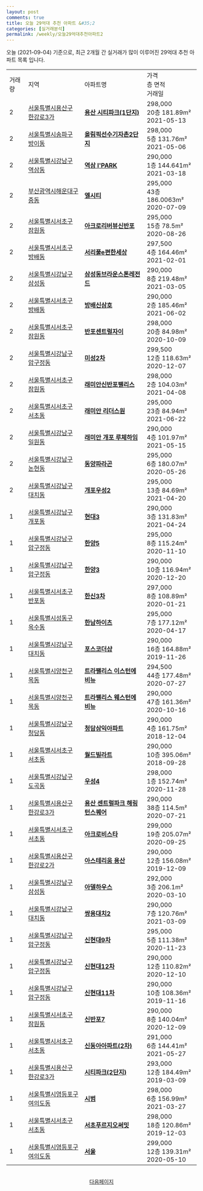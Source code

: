 ```yaml
---
layout: post
comments: true
title: 오늘 29억대 추천 아파트 &#35;2
categories: [실거래분석]
permalink: /weekly/오늘29억대추천아파트2
---
```


오늘 (2021-09-04) 기준으로, 최근 2개월 간 실거래가 많이 이루어진 29억대 추천 아파트 목록 입니다.

<table class="sortable">
  <tr>
    <td>거래량</td>
    <td>지역</td>
    <td>아파트명</td>
    <td>가격<br>층 면적<br>거래일</td>
  </tr>

  <tr class="item">
    <td>2</td>
    <td><a href="/apt/서울특별시용산구한강로3가">서울특별시용산구 한강로3가</a></td>
    <td style="font-weight: bold;"><a href="https://search.naver.com/search.naver?query=한강로3가 용산 시티파크(1단지)">용산 시티파크(1단지)</a></td>
    <td>298,000<br>20층  181.89m²<br>2021-05-13</td>
  </tr>

  <tr class="item">
    <td>2</td>
    <td><a href="/apt/서울특별시송파구방이동">서울특별시송파구 방이동</a></td>
    <td style="font-weight: bold;"><a href="https://search.naver.com/search.naver?query=방이동 올림픽선수기자촌2단지">올림픽선수기자촌2단지</a></td>
    <td>298,000<br>5층  131.76m²<br>2021-05-06</td>
  </tr>

  <tr class="item">
    <td>2</td>
    <td><a href="/apt/서울특별시강남구역삼동">서울특별시강남구 역삼동</a></td>
    <td style="font-weight: bold;"><a href="https://search.naver.com/search.naver?query=역삼동 역삼 I'PARK">역삼 I'PARK</a></td>
    <td>290,000<br>1층  144.641m²<br>2021-03-18</td>
  </tr>

  <tr class="item">
    <td>2</td>
    <td><a href="/apt/부산광역시해운대구중동">부산광역시해운대구 중동</a></td>
    <td style="font-weight: bold;"><a href="https://search.naver.com/search.naver?query=중동 엘시티">엘시티</a></td>
    <td>295,000<br>43층  186.0063m²<br>2020-07-09</td>
  </tr>

  <tr class="item">
    <td>2</td>
    <td><a href="/apt/서울특별시서초구잠원동">서울특별시서초구 잠원동</a></td>
    <td style="font-weight: bold;"><a href="https://search.naver.com/search.naver?query=잠원동 아크로리버뷰신반포">아크로리버뷰신반포</a></td>
    <td>295,000<br>15층  78.5m²<br>2020-08-26</td>
  </tr>

  <tr class="item">
    <td>2</td>
    <td><a href="/apt/서울특별시서초구방배동">서울특별시서초구 방배동</a></td>
    <td style="font-weight: bold;"><a href="https://search.naver.com/search.naver?query=방배동 서리풀e편한세상">서리풀e편한세상</a></td>
    <td>297,500<br>4층  164.46m²<br>2021-02-01</td>
  </tr>

  <tr class="item">
    <td>2</td>
    <td><a href="/apt/서울특별시강남구삼성동">서울특별시강남구 삼성동</a></td>
    <td style="font-weight: bold;"><a href="https://search.naver.com/search.naver?query=삼성동 삼성동브라운스톤레전드">삼성동브라운스톤레전드</a></td>
    <td>290,000<br>8층  219.48m²<br>2021-03-05</td>
  </tr>

  <tr class="item">
    <td>2</td>
    <td><a href="/apt/서울특별시서초구방배동">서울특별시서초구 방배동</a></td>
    <td style="font-weight: bold;"><a href="https://search.naver.com/search.naver?query=방배동 방배신삼호">방배신삼호</a></td>
    <td>290,000<br>2층  185.46m²<br>2021-06-02</td>
  </tr>

  <tr class="item">
    <td>2</td>
    <td><a href="/apt/서울특별시서초구잠원동">서울특별시서초구 잠원동</a></td>
    <td style="font-weight: bold;"><a href="https://search.naver.com/search.naver?query=잠원동 반포센트럴자이">반포센트럴자이</a></td>
    <td>298,000<br>20층  84.98m²<br>2020-10-09</td>
  </tr>

  <tr class="item">
    <td>2</td>
    <td><a href="/apt/서울특별시강남구압구정동">서울특별시강남구 압구정동</a></td>
    <td style="font-weight: bold;"><a href="https://search.naver.com/search.naver?query=압구정동 미성2차">미성2차</a></td>
    <td>299,500<br>12층  118.63m²<br>2020-12-07</td>
  </tr>

  <tr class="item">
    <td>2</td>
    <td><a href="/apt/서울특별시서초구잠원동">서울특별시서초구 잠원동</a></td>
    <td style="font-weight: bold;"><a href="https://search.naver.com/search.naver?query=잠원동 래미안신반포팰리스">래미안신반포팰리스</a></td>
    <td>298,000<br>2층  104.03m²<br>2021-04-08</td>
  </tr>

  <tr class="item">
    <td>2</td>
    <td><a href="/apt/서울특별시서초구서초동">서울특별시서초구 서초동</a></td>
    <td style="font-weight: bold;"><a href="https://search.naver.com/search.naver?query=서초동 래미안 리더스원">래미안 리더스원</a></td>
    <td>295,000<br>23층  84.94m²<br>2021-06-22</td>
  </tr>

  <tr class="item">
    <td>2</td>
    <td><a href="/apt/서울특별시강남구일원동">서울특별시강남구 일원동</a></td>
    <td style="font-weight: bold;"><a href="https://search.naver.com/search.naver?query=일원동 래미안 개포 루체하임">래미안 개포 루체하임</a></td>
    <td>290,000<br>4층  101.97m²<br>2021-05-15</td>
  </tr>

  <tr class="item">
    <td>2</td>
    <td><a href="/apt/서울특별시강남구논현동">서울특별시강남구 논현동</a></td>
    <td style="font-weight: bold;"><a href="https://search.naver.com/search.naver?query=논현동 동양파라곤">동양파라곤</a></td>
    <td>295,000<br>6층  180.07m²<br>2020-05-26</td>
  </tr>

  <tr class="item">
    <td>2</td>
    <td><a href="/apt/서울특별시강남구대치동">서울특별시강남구 대치동</a></td>
    <td style="font-weight: bold;"><a href="https://search.naver.com/search.naver?query=대치동 개포우성2">개포우성2</a></td>
    <td>295,000<br>13층  84.69m²<br>2021-04-20</td>
  </tr>

  <tr class="item">
    <td>1</td>
    <td><a href="/apt/서울특별시강남구개포동">서울특별시강남구 개포동</a></td>
    <td style="font-weight: bold;"><a href="https://search.naver.com/search.naver?query=개포동 현대3">현대3</a></td>
    <td>290,000<br>3층  131.83m²<br>2021-04-24</td>
  </tr>

  <tr class="item">
    <td>1</td>
    <td><a href="/apt/서울특별시강남구압구정동">서울특별시강남구 압구정동</a></td>
    <td style="font-weight: bold;"><a href="https://search.naver.com/search.naver?query=압구정동 한양5">한양5</a></td>
    <td>295,000<br>8층  115.24m²<br>2020-11-10</td>
  </tr>

  <tr class="item">
    <td>1</td>
    <td><a href="/apt/서울특별시강남구압구정동">서울특별시강남구 압구정동</a></td>
    <td style="font-weight: bold;"><a href="https://search.naver.com/search.naver?query=압구정동 한양3">한양3</a></td>
    <td>290,000<br>10층  116.94m²<br>2020-12-20</td>
  </tr>

  <tr class="item">
    <td>1</td>
    <td><a href="/apt/서울특별시서초구반포동">서울특별시서초구 반포동</a></td>
    <td style="font-weight: bold;"><a href="https://search.naver.com/search.naver?query=반포동 한신3차">한신3차</a></td>
    <td>297,000<br>8층  108.89m²<br>2020-01-21</td>
  </tr>

  <tr class="item">
    <td>1</td>
    <td><a href="/apt/서울특별시성동구옥수동">서울특별시성동구 옥수동</a></td>
    <td style="font-weight: bold;"><a href="https://search.naver.com/search.naver?query=옥수동 한남하이츠">한남하이츠</a></td>
    <td>295,000<br>7층  177.12m²<br>2020-04-17</td>
  </tr>

  <tr class="item">
    <td>1</td>
    <td><a href="/apt/서울특별시강남구대치동">서울특별시강남구 대치동</a></td>
    <td style="font-weight: bold;"><a href="https://search.naver.com/search.naver?query=대치동 포스코더샵">포스코더샵</a></td>
    <td>290,000<br>16층  164.88m²<br>2019-11-26</td>
  </tr>

  <tr class="item">
    <td>1</td>
    <td><a href="/apt/서울특별시양천구목동">서울특별시양천구 목동</a></td>
    <td style="font-weight: bold;"><a href="https://search.naver.com/search.naver?query=목동 트라팰리스 이스턴에비뉴">트라팰리스 이스턴에비뉴</a></td>
    <td>294,500<br>44층  177.48m²<br>2020-07-27</td>
  </tr>

  <tr class="item">
    <td>1</td>
    <td><a href="/apt/서울특별시양천구목동">서울특별시양천구 목동</a></td>
    <td style="font-weight: bold;"><a href="https://search.naver.com/search.naver?query=목동 트라팰리스 웨스턴에비뉴">트라팰리스 웨스턴에비뉴</a></td>
    <td>290,000<br>47층  161.36m²<br>2020-10-16</td>
  </tr>

  <tr class="item">
    <td>1</td>
    <td><a href="/apt/서울특별시강남구청담동">서울특별시강남구 청담동</a></td>
    <td style="font-weight: bold;"><a href="https://search.naver.com/search.naver?query=청담동 청담삼익아파트">청담삼익아파트</a></td>
    <td>290,000<br>4층  161.75m²<br>2018-12-04</td>
  </tr>

  <tr class="item">
    <td>1</td>
    <td><a href="/apt/서울특별시서초구서초동">서울특별시서초구 서초동</a></td>
    <td style="font-weight: bold;"><a href="https://search.naver.com/search.naver?query=서초동 월드빌라트">월드빌라트</a></td>
    <td>290,000<br>10층  395.06m²<br>2018-09-28</td>
  </tr>

  <tr class="item">
    <td>1</td>
    <td><a href="/apt/서울특별시강남구도곡동">서울특별시강남구 도곡동</a></td>
    <td style="font-weight: bold;"><a href="https://search.naver.com/search.naver?query=도곡동 우성4">우성4</a></td>
    <td>298,000<br>1층  152.74m²<br>2020-11-28</td>
  </tr>

  <tr class="item">
    <td>1</td>
    <td><a href="/apt/서울특별시용산구한강로3가">서울특별시용산구 한강로3가</a></td>
    <td style="font-weight: bold;"><a href="https://search.naver.com/search.naver?query=한강로3가 용산 센트럴파크 해링턴스퀘어">용산 센트럴파크 해링턴스퀘어</a></td>
    <td>290,000<br>38층  114.5m²<br>2020-07-21</td>
  </tr>

  <tr class="item">
    <td>1</td>
    <td><a href="/apt/서울특별시서초구서초동">서울특별시서초구 서초동</a></td>
    <td style="font-weight: bold;"><a href="https://search.naver.com/search.naver?query=서초동 아크로비스타">아크로비스타</a></td>
    <td>299,000<br>19층  205.07m²<br>2020-09-25</td>
  </tr>

  <tr class="item">
    <td>1</td>
    <td><a href="/apt/서울특별시용산구한강로2가">서울특별시용산구 한강로2가</a></td>
    <td style="font-weight: bold;"><a href="https://search.naver.com/search.naver?query=한강로2가 아스테리움 용산">아스테리움 용산</a></td>
    <td>290,000<br>12층  156.08m²<br>2019-12-09</td>
  </tr>

  <tr class="item">
    <td>1</td>
    <td><a href="/apt/서울특별시강남구삼성동">서울특별시강남구 삼성동</a></td>
    <td style="font-weight: bold;"><a href="https://search.naver.com/search.naver?query=삼성동 아델하우스">아델하우스</a></td>
    <td>292,000<br>3층  206.1m²<br>2020-03-10</td>
  </tr>

  <tr class="item">
    <td>1</td>
    <td><a href="/apt/서울특별시강남구대치동">서울특별시강남구 대치동</a></td>
    <td style="font-weight: bold;"><a href="https://search.naver.com/search.naver?query=대치동 쌍용대치2">쌍용대치2</a></td>
    <td>290,000<br>7층  120.76m²<br>2021-03-09</td>
  </tr>

  <tr class="item">
    <td>1</td>
    <td><a href="/apt/서울특별시강남구압구정동">서울특별시강남구 압구정동</a></td>
    <td style="font-weight: bold;"><a href="https://search.naver.com/search.naver?query=압구정동 신현대9차">신현대9차</a></td>
    <td>295,000<br>5층  111.38m²<br>2020-11-23</td>
  </tr>

  <tr class="item">
    <td>1</td>
    <td><a href="/apt/서울특별시강남구압구정동">서울특별시강남구 압구정동</a></td>
    <td style="font-weight: bold;"><a href="https://search.naver.com/search.naver?query=압구정동 신현대12차">신현대12차</a></td>
    <td>290,000<br>12층  110.82m²<br>2020-12-10</td>
  </tr>

  <tr class="item">
    <td>1</td>
    <td><a href="/apt/서울특별시강남구압구정동">서울특별시강남구 압구정동</a></td>
    <td style="font-weight: bold;"><a href="https://search.naver.com/search.naver?query=압구정동 신현대11차">신현대11차</a></td>
    <td>290,000<br>10층  108.36m²<br>2019-11-16</td>
  </tr>

  <tr class="item">
    <td>1</td>
    <td><a href="/apt/서울특별시서초구잠원동">서울특별시서초구 잠원동</a></td>
    <td style="font-weight: bold;"><a href="https://search.naver.com/search.naver?query=잠원동 신반포7">신반포7</a></td>
    <td>290,000<br>8층  140.04m²<br>2020-12-09</td>
  </tr>

  <tr class="item">
    <td>1</td>
    <td><a href="/apt/서울특별시서초구서초동">서울특별시서초구 서초동</a></td>
    <td style="font-weight: bold;"><a href="https://search.naver.com/search.naver?query=서초동 신동아아파트(2차)">신동아아파트(2차)</a></td>
    <td>291,000<br>6층  144.41m²<br>2021-05-27</td>
  </tr>

  <tr class="item">
    <td>1</td>
    <td><a href="/apt/서울특별시용산구한강로3가">서울특별시용산구 한강로3가</a></td>
    <td style="font-weight: bold;"><a href="https://search.naver.com/search.naver?query=한강로3가 시티파크(2단지)">시티파크(2단지)</a></td>
    <td>293,000<br>12층  184.49m²<br>2019-03-09</td>
  </tr>

  <tr class="item">
    <td>1</td>
    <td><a href="/apt/서울특별시영등포구여의도동">서울특별시영등포구 여의도동</a></td>
    <td style="font-weight: bold;"><a href="https://search.naver.com/search.naver?query=여의도동 시범">시범</a></td>
    <td>298,000<br>6층  156.99m²<br>2021-03-27</td>
  </tr>

  <tr class="item">
    <td>1</td>
    <td><a href="/apt/서울특별시서초구서초동">서울특별시서초구 서초동</a></td>
    <td style="font-weight: bold;"><a href="https://search.naver.com/search.naver?query=서초동 서초푸르지오써밋">서초푸르지오써밋</a></td>
    <td>298,000<br>18층  120.86m²<br>2019-12-03</td>
  </tr>

  <tr class="item">
    <td>1</td>
    <td><a href="/apt/서울특별시영등포구여의도동">서울특별시영등포구 여의도동</a></td>
    <td style="font-weight: bold;"><a href="https://search.naver.com/search.naver?query=여의도동 서울">서울</a></td>
    <td>299,000<br>12층  139.31m²<br>2020-05-10</td>
  </tr>

  <tr>
      <script async src="https://pagead2.googlesyndication.com/pagead/js/adsbygoogle.js?client=ca-pub-3485438051770037"
          crossorigin="anonymous"></script>
      <ins class="adsbygoogle"
          style="display:block"
          data-ad-format="fluid"
          data-ad-layout-key="-fb+5w+4e-db+86"
          data-ad-client="ca-pub-3485438051770037"
          data-ad-slot="1827090281"></ins>
      <script>
          (adsbygoogle = window.adsbygoogle || []).push({});
      </script>
  </tr>
    
</table>

<br>
<center><a href="/weekly/오늘29억대추천아파트3">다음페이지</a></center>
<br><br>

